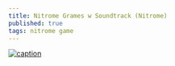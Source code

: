 ```yaml
---
title: Nitrome Grames w Soundtrack (Nitrome)
published: true
tags: nitrome game
---
```

[![caption](https://img.youtube.com/vi/6Btw7KuRJME/0.jpg)](https://www.youtube.com/watch?v=6Btw7KuRJME)

